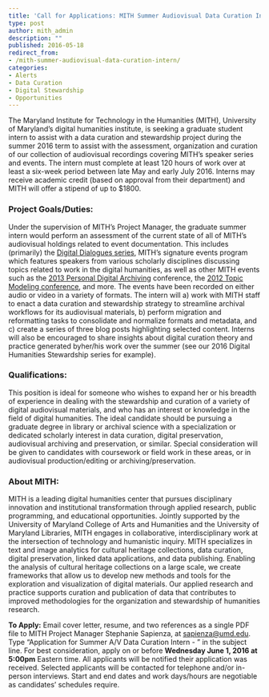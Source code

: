 ```yaml
---
title: 'Call for Applications: MITH Summer Audiovisual Data Curation Intern'
type: post
author: mith_admin
description: ""
published: 2016-05-18
redirect_from: 
- /mith-summer-audiovisual-data-curation-intern/
categories:
- Alerts
- Data Curation
- Digital Stewardship
- Opportunities
---
```

The Maryland Institute for Technology in the Humanities (MITH), University of Maryland’s digital humanities institute, is seeking a graduate student intern to assist with a data curation and stewardship project during the summer 2016 term to assist with the assessment, organization and curation of our collection of audiovisual recordings covering MITH’s speaker series and events. The intern must complete at least 120 hours of work over at least a six-week period between late May and early July 2016. Interns may receive academic credit (based on approval from their department) and MITH will offer a stipend of up to \$1800.

### Project Goals/Duties:

Under the supervision of MITH’s Project Manager, the graduate summer intern would perform an assessment of the current state of all of MITH’s audiovisual holdings related to event documentation. This includes (primarily) the [Digital Dialogues series](http://mith.umd.edu/digital-dialogues/), MITH’s signature events program which features speakers from various scholarly disciplines discussing topics related to work in the digital humanities, as well as other MITH events such as the [2013 Personal Digital Archiving](http://mith.umd.edu/research/pda-2013/) conference, the [2012 Topic Modeling conference](http://mith.umd.edu/research/topic-modeling/), and more. The events have been recorded on either audio or video in a variety of formats. The intern will a) work with MITH staff to enact a data curation and stewardship strategy to streamline archival workflows for its audiovisual materials, b) perform migration and reformatting tasks to consolidate and normalize formats and metadata, and c) create a series of three blog posts highlighting selected content. Interns will also be encouraged to share insights about digital curation theory and practice generated byher/his work over the summer (see our 2016 Digital Humanities Stewardship series for example).

### Qualifications:

This position is ideal for someone who wishes to expand her or his breadth of experience in dealing with the stewardship and curation of a variety of digital audiovisual materials, and who has an interest or knowledge in the field of digital humanities. The ideal candidate should be pursuing a graduate degree in library or archival science with a specialization or dedicated scholarly interest in data curation, digital preservation, audiovisual archiving and preservation, or similar. Special consideration will be given to candidates with coursework or field work in these areas, or in audiovisual production/editing or archiving/preservation.

### About MITH:

MITH is a leading digital humanities center that pursues disciplinary innovation and institutional transformation through applied research, public programming, and educational opportunities. Jointly supported by the University of Maryland College of Arts and Humanities and the University of Maryland Libraries, MITH engages in collaborative, interdisciplinary work at the intersection of technology and humanistic inquiry. MITH specializes in text and image analytics for cultural heritage collections, data curation, digital preservation, linked data applications, and data publishing. Enabling the analysis of cultural heritage collections on a large scale, we create frameworks that allow us to develop new methods and tools for the exploration and visualization of digital materials. Our applied research and practice supports curation and publication of data that contributes to improved methodologies for the organization and stewardship of humanities research.

**To Apply:** Email cover letter, resume, and two references as a single PDF file to MITH Project Manager Stephanie Sapienza, at [sapienza@umd.edu](mailto:sapienza@umd.edu). Type “Application for Summer A/V Data Curation Intern - ” in the subject line. For best consideration, apply on or before **Wednesday June 1, 2016 at 5:00pm** Eastern time. All applicants will be notified their application was received. Selected applicants will be contacted for telephone and/or in-person interviews. Start and end dates and work days/hours are negotiable as candidates’ schedules require.
